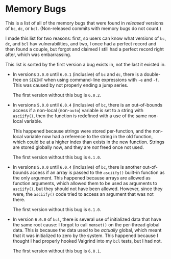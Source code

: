 # Memory Bugs

This is a list of all of the memory bugs that were found in *released* versions
of `bc`, `dc`, or `bcl`. (Non-released commits with memory bugs do not count.)

I made this list for two reasons: first, so users can know what versions of
`bc`, `dc`, and `bcl` hav vulnerabilities, and two, I once had a perfect record
and then found a couple, but forgot and claimed I still had a perfect record
right after, which was embarrassing.

This list is sorted by the first version a bug exists in, not the last it
existed in.

* In versions `3.0.0` until `6.0.1` (inclusive) of `bc` and `dc`, there is a
  double-free on `SIGINT` when using command-line expressions with `-e` and
  `-f`. This was caused by not properly ending a jump series.

  The first version without this bug is `6.0.2`.

* In versions `5.0.0` until `6.0.4` (inclusive) of `bc`, there is an
  out-of-bounds access if a non-local (non-`auto`) variable is set to a string
  with `asciify()`, then the function is redefined with a use of the same
  non-local variable.

  This happened because strings were stored per-function, and the non-local
  variable now had a reference to the string in the old function, which could be
  at a higher index than exists in the new function. Strings are stored globally
  now, and they are *not* freed once not used.

  The first version without this bug is `6.1.0`.

* In versions `5.0.0` until `6.0.4` (inclusive) of `bc`, there is another
  out-of-bounds access if an array is passed to the `asciify()` built-in
  function as the only argument. This happened because arrays are allowed as
  function arguments, which allowed them to be used as arguments to `asciify()`,
  but they should not have been allowed. However, since they were, the
  `asciify()` code tried to access an argument that was not there.

  The first version without this bug is `6.1.0`.

* In version `6.0.0` of `bcl`, there is several use of initialized data that
  have the same root cause: I forgot to call `memset()` on the per-thread global
  data. This is because the data used to be *actually* global, which meant that
  it was initialized to zero by the system. This happened because I thought I
  had properly hooked Valgrind into my `bcl` tests, but I had not.

  The first version without this bug is `6.0.1`.
